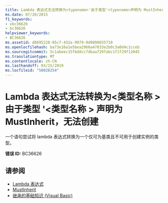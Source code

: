 ```yaml
---
title: Lambda 表达式无法转换为<typename>'由于类型'<typename>声明为 MustInherit，无法创建
ms.date: 07/20/2015
f1_keywords:
- vbc36626
- bc36626
helpviewer_keywords:
- BC36626
ms.assetid: d8695228-85c7-432a-9979-0d9898035710
ms.openlocfilehash: ba73e16a1e5bea2966a47033e2b0c3a0d4c1cceb
ms.sourcegitcommit: 5c1abeec15fbddcc7dbaa729fabc1f1f29f12045
ms.translationtype: MT
ms.contentlocale: zh-CN
ms.lasthandoff: 03/15/2019
ms.locfileid: "58028254"
---
```

# <a name="lambda-expression-cannot-be-converted-to-typename-because-type-typename-is-declared-mustinherit-and-cannot-be-created"></a>Lambda 表达式无法转换为\<类型名称 > 由于类型 '\<类型名称 > 声明为 MustInherit，无法创建
一个语句尝试将 lambda 表达式转换为一个仅可为基类且不可用于创建实例的类型。  
  
 **错误 ID:** BC36626  
  
## <a name="see-also"></a>请参阅

- [Lambda 表达式](../../visual-basic/programming-guide/language-features/procedures/lambda-expressions.md)
- [MustInherit](../../visual-basic/language-reference/modifiers/mustinherit.md)
- [继承的基础知识 (Visual Basic)](~/docs/visual-basic/programming-guide/language-features/objects-and-classes/inheritance-basics.md)
